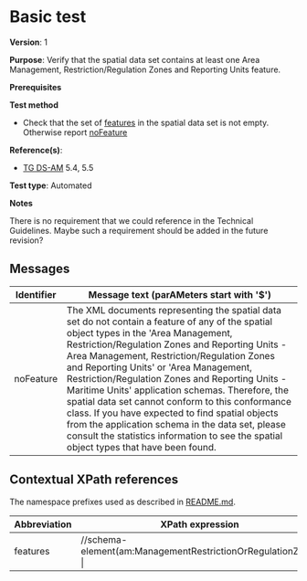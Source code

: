 # Basic test

**Version**: 1

**Purpose**: Verify that the spatial data set contains at least one Area Management, Restriction/Regulation Zones and Reporting Units feature.

**Prerequisites**

**Test method**

* Check that the set of [features](#features) in the spatial data set is not empty. Otherwise report [noFeature](#noFeature)

**Reference(s)**: 

* [TG DS-AM](./README.md#ref_TG_DS_AM) 5.4, 5.5

**Test type**: Automated

**Notes**

There is no requirement that we could reference in the Technical Guidelines. Maybe such a requirement should be added in the future revision?

## Messages

Identifier  |  Message text (parAMeters start with '$')
----------- | -------------------------------------------------------------------------
noFeature <a nAMe="noFeature"/>  |  	The XML documents representing the spatial data set do not contain a feature of any of the spatial object types in the 'Area Management, Restriction/Regulation Zones and Reporting Units - Area Management, Restriction/Regulation Zones and Reporting Units' or 'Area Management, Restriction/Regulation Zones and Reporting Units - Maritime Units' application schemas. Therefore, the spatial data set cannot conform to this conformance class. If you have expected to find spatial objects from the application schema in the data set, please consult the statistics information to see the spatial object types that have been found.

## Contextual XPath references

The namespace prefixes used as described in [README.md](./README.md#nAMespaces).

Abbreviation                                          |  XPath expression
----------------------------------------------------- | ------------------------------------------------------------------
features <a name="features"></a>   |  //schema-element(am:ManagementRestrictionOrRegulationZone) \|

